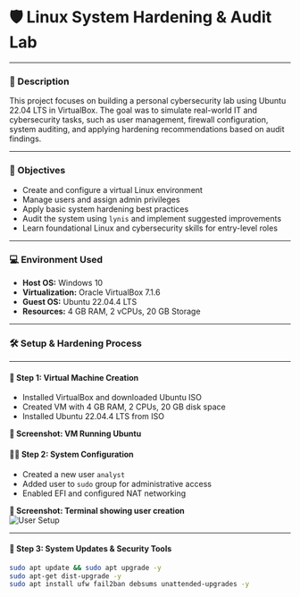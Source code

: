# 🛡️ Linux System Hardening & Audit Lab

---

### 📘 Description

This project focuses on building a personal cybersecurity lab using Ubuntu 22.04 LTS in VirtualBox. The goal was to simulate real-world IT and cybersecurity tasks, such as user management, firewall configuration, system auditing, and applying hardening recommendations based on audit findings.

---

### 🎯 Objectives

- Create and configure a virtual Linux environment
- Manage users and assign admin privileges
- Apply basic system hardening best practices
- Audit the system using `lynis` and implement suggested improvements
- Learn foundational Linux and cybersecurity skills for entry-level roles

---

### 💻 Environment Used

- **Host OS:** Windows 10  
- **Virtualization:** Oracle VirtualBox 7.1.6  
- **Guest OS:** Ubuntu 22.04.4 LTS  
- **Resources:** 4 GB RAM, 2 vCPUs, 20 GB Storage  

---

### 🛠️ Setup & Hardening Process

---

#### 🧱 Step 1: Virtual Machine Creation

- Installed VirtualBox and downloaded Ubuntu ISO
- Created VM with 4 GB RAM, 2 CPUs, 20 GB disk space
- Installed Ubuntu 22.04.4 LTS from ISO

**📸 Screenshot: VM Running Ubuntu**  


#### 🧑‍💻 Step 2: System Configuration

- Created a new user `analyst`
- Added user to `sudo` group for administrative access
- Enabled EFI and configured NAT networking

**📸 Screenshot: Terminal showing user creation**  
![User Setup](images/user-setup.png)

---

#### 🔐 Step 3: System Updates & Security Tools

```bash
sudo apt update && sudo apt upgrade -y
sudo apt-get dist-upgrade -y
sudo apt install ufw fail2ban debsums unattended-upgrades -y
